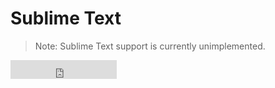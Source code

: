 # Sublime Text
> Note: Sublime Text support is currently unimplemented.

<iframe src="http://ghbtns.com/github-btn.html?user=sourcegraph&repo=sourcegraph-sublime&type=watch&count=true&size=large"
  allowtransparency="true" frameborder="0" scrolling="0" width="170" height="30"></iframe>
